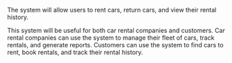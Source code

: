 The system will allow users to rent cars, return cars, and view their rental history.

This system will be useful for both car rental companies and customers. Car rental companies can use the system to manage their fleet of cars, track rentals, and generate reports. Customers can use the system to find cars to rent, book rentals, and track their rental history.
